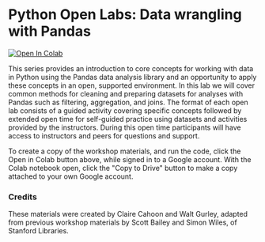 # Python Open Labs: Data wrangling with Pandas

[![Open In Colab](https://colab.research.google.com/assets/colab-badge.svg)](https://colab.research.google.com/github/NCSU-Libraries/data-viz-workshops/blob/master/Python_Open_Labs/Data_wrangling_with_Pandas/Python_Open_Labs_Week2.ipynb)

This series provides an introduction to core concepts for working with data in Python using the Pandas data analysis library and an opportunity to apply these concepts in an open, supported environment. In this lab we will cover common methods for cleaning and preparing datasets for analyses with Pandas such as filtering, aggregation, and joins. The format of each open lab consists of a guided activity covering specific concepts followed by extended open time for self-guided practice using datasets and activities provided by the instructors. During this open time participants will have access to instructors and peers for questions and support.

To create a copy of the workshop materials, and run the code, click the Open in Colab button above, while signed in to a Google account. With the Colab notebook open, click the "Copy to Drive" button to make a copy attached to your own Google account.

### Credits

These materials were created by Claire Cahoon and Walt Gurley, adapted from previous workshop materials by Scott Bailey and Simon Wiles, of Stanford Libraries.
